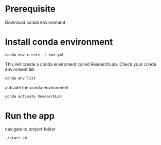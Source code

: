 # Prerequisite

Download conda environment

# Install conda environment

```sh
conda env create -f env.yml
```

This will create a conda enviroment called ResearchLab. Check your conda enviroment list

```sh
conda env list
```

activate the conda environment
```sh
conda activate ResearchLab 
```

# Run the app

navigate to project folder

```sh
./start.sh
```


